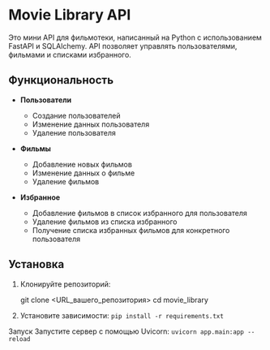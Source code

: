 # Movie Library API

Это мини API для фильмотеки, написанный на Python с использованием FastAPI и SQLAlchemy. API позволяет управлять пользователями, фильмами и списками избранного.

## Функциональность

- **Пользователи**
  - Создание пользователей
  - Изменение данных пользователя
  - Удаление пользователя

- **Фильмы**
  - Добавление новых фильмов
  - Изменение данных о фильме
  - Удаление фильмов

- **Избранное**
  - Добавление фильмов в список избранного для пользователя
  - Удаление фильмов из списка избранного
  - Получение списка избранных фильмов для конкретного пользователя

## Установка

1. Клонируйте репозиторий:

   git clone <URL_вашего_репозитория>
   cd movie_library
   
2. Установите зависимости:
`pip install -r requirements.txt`

Запуск
Запустите сервер с помощью Uvicorn:
`uvicorn app.main:app --reload`